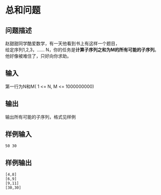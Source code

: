 总和问题
=======
## 问题描述
赵甜甜同学酷爱数学，有一天他看到书上有这样一个题目，    
给定序列1,2,3，...... N，你的任务是**计算子序列之和为M的所有可能的子序列**。    
他好像被难住了，只好向你求助。
## 输入
第一行为N和M( 1 <= N, M <= 1000000000)
## 输出
输出所有可能的子序列，格式见样例
## 样例输入
    50 30
## 样例输出
    [4,8]
    [6,9]
    [9,11]
    [30,30]

